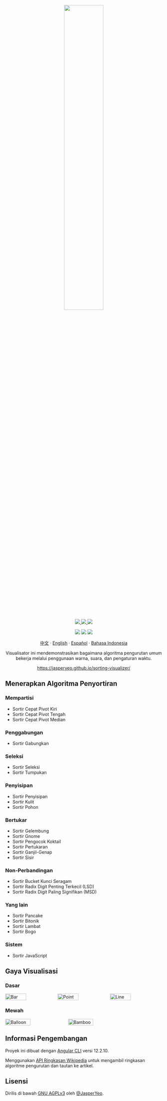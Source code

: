 <p align="center">
  <a href="https://jasperyeo.github.io/sorting-visualizer/" target="_blank" title="Sorting Visualizer">
    <img src="https://jasperyeo.github.io/sorting-visualizer/assets/images/large-image-preview.png" width="50%"/>
  </a>
</p>
<p align="center">
  <a href="https://github.com/JasperYeo/sorting-visualizer" target="_blank" title="Jasper Yeo - sorting-visualizer">
    <img src="https://img.shields.io/static/v1?label=JasperYeo&message=sorting-visualizer&color=blue&logo=github"/>
  </a>
  <a href="https://pages.github.com/" target="_blank" title="Hosted with GH Pages">
    <img src="https://img.shields.io/badge/Hosted_with-GitHub_Pages-green?logo=github&logoColor=white"/>
  </a>
  <a href="#license" target="_blank" title="License - GNU_AGPLv3">
    <img src="https://img.shields.io/badge/License-GNU_AGPLv3-yellow"/>
  </a>
</p>
<p align="center">
  <a target="_blank" title="GitHub deployments">
    <img src="https://img.shields.io/github/deployments/jasperyeo/sorting-visualizer/github-pages"/>
  </a>
  <a target="_blank" title="GitHub last commit">
    <img src="https://img.shields.io/github/last-commit/jasperyeo/sorting-visualizer"/>
  </a>
  <a target="_blank" title="W3C Validation">
    <img src="https://img.shields.io/w3c-validation/html?targetUrl=https%3A%2F%2Fjasperyeo.github.io%2Fsorting-visualizer%2F"/>
  </a>
</p>
<p align="center">
  <a href="https://github.com/jasperyeo/sorting-visualizer/blob/main/README_ZH.md" target="_blank" title="中文">中文</a>
   · 
  <a href="https://github.com/jasperyeo/sorting-visualizer/blob/main/README.md" target="_blank" title="English">English</a>
   · 
  <a href="https://github.com/jasperyeo/sorting-visualizer/blob/main/README_ES.md" target="_blank" title="Español">Español</a>
   · 
  <a href="https://github.com/jasperyeo/sorting-visualizer/blob/main/README_ID.md" target="_blank" title="Bahasa Indonesia">Bahasa Indonesia</a>
</p>
<p align="center">
  Visualisator ini mendemonstrasikan bagaimana algoritma pengurutan umum bekerja melalui penggunaan warna, suara, dan pengaturan waktu.
</p>
<p align="center">
  <a href="https://jasperyeo.github.io/sorting-visualizer/" target="_blank" title="https://jasperyeo.github.io/sorting-visualizer/">
    https://jasperyeo.github.io/sorting-visualizer/
  </a>
</p>

## Menerapkan Algoritma Penyortiran

### Mempartisi
- Sortir Cepat Pivot Kiri
- Sortir Cepat Pivot Tengah
- Sortir Cepat Pivot Median

### Penggabungan
- Sortir Gabungkan

### Seleksi
- Sortir Seleksi
- Sortir Tumpukan

### Penyisipan
- Sortir Penyisipan
- Sortir Kulit
- Sortir Pohon

### Bertukar
- Sortir Gelembung
- Sortir Gnome
- Sortir Pengocok Koktail
- Sortir Pertukaran
- Sortir Ganjil-Genap
- Sortir Sisir

### Non-Perbandingan
- Sortir Bucket Kunci Seragam
- Sortir Radix Digit Penting Terkecil (LSD)
- Sortir Radix Digit Paling Signifikan (MSD)

### Yang lain
- Sortir Pancake
- Sortir Bitonik
- Sortir Lambat
- Sortir Bogo

### Sistem
- Sortir JavaScript

## Gaya Visualisasi

### Dasar
<div style="display: flex;">
  <img src="https://jasperyeo.github.io/sorting-visualizer/assets/images/sortstyle-bar.PNG" width="40%" alt="Bar" title="Bar"/>
  <img src="https://jasperyeo.github.io/sorting-visualizer/assets/images/sortstyle-point.PNG" width="40%" alt="Point" title="Point"/>
  <img src="https://jasperyeo.github.io/sorting-visualizer/assets/images/sortstyle-line.PNG" width="40%" alt="Line" title="Line"/>
</div>

### Mewah
<div style="display: flex;">
   <img src="https://jasperyeo.github.io/sorting-visualizer/assets/images/sortstyle-balloon.PNG" width="40%" alt="Balloon" title="Balloon"/>
   <img src="https://jasperyeo.github.io/sorting-visualizer/assets/images/sortstyle-bamboo.PNG" width="40%" alt="Bamboo" title="Bamboo"/>
</div>

## Informasi Pengembangan

Proyek ini dibuat dengan [Angular CLI](https://github.com/angular/angular-cli) versi 12.2.10.

Menggunakan [API Ringkasan Wikipedia](https://en.wikipedia.org/api/rest_v1/#/) untuk mengambil ringkasan algoritme pengurutan dan tautan ke artikel.

## Lisensi

Dirilis di bawah [GNU AGPLv3](/LICENSE) oleh [@JasperYeo](https://github.com/JasperYeo).
